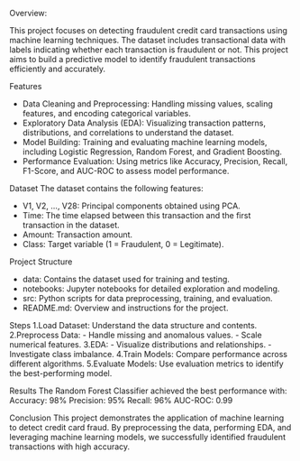 Overview:

This project focuses on detecting fraudulent credit card transactions using machine learning techniques. The dataset includes transactional data with labels indicating whether each transaction is fraudulent or not. This project aims to build a predictive model to identify fraudulent transactions efficiently and accurately.

Features
- Data Cleaning and Preprocessing: Handling missing values, scaling features, and encoding categorical variables.
- Exploratory Data Analysis (EDA): Visualizing transaction patterns, distributions, and correlations to understand the dataset.
- Model Building: Training and evaluating machine learning models, including Logistic Regression, Random Forest, and Gradient Boosting.
- Performance Evaluation: Using metrics like Accuracy, Precision, Recall, F1-Score, and AUC-ROC to assess model performance.

Dataset
The dataset contains the following features:
- V1, V2, ..., V28: Principal components obtained using PCA.
- Time: The time elapsed between this transaction and the first transaction in the dataset.
- Amount: Transaction amount.
- Class: Target variable (1 = Fraudulent, 0 = Legitimate).

Project Structure
- data: Contains the dataset used for training and testing.
- notebooks: Jupyter notebooks for detailed exploration and modeling.
- src: Python scripts for data preprocessing, training, and evaluation.
- README.md: Overview and instructions for the project.

Steps
1.Load Dataset: Understand the data structure and contents.
2.Preprocess Data:
    - Handle missing and anomalous values.
    - Scale numerical features.
3.EDA:
    - Visualize distributions and relationships.
    - Investigate class imbalance.
4.Train Models:
    Compare performance across different algorithms.
5.Evaluate Models:
    Use evaluation metrics to identify the best-performing model.

Results
The Random Forest Classifier achieved the best performance with:
Accuracy: 98%
Precision: 95%
Recall: 96%
AUC-ROC: 0.99

Conclusion
This project demonstrates the application of machine learning to detect credit card fraud. By preprocessing the data, performing EDA, and leveraging machine learning models, we successfully identified fraudulent transactions with high accuracy.
